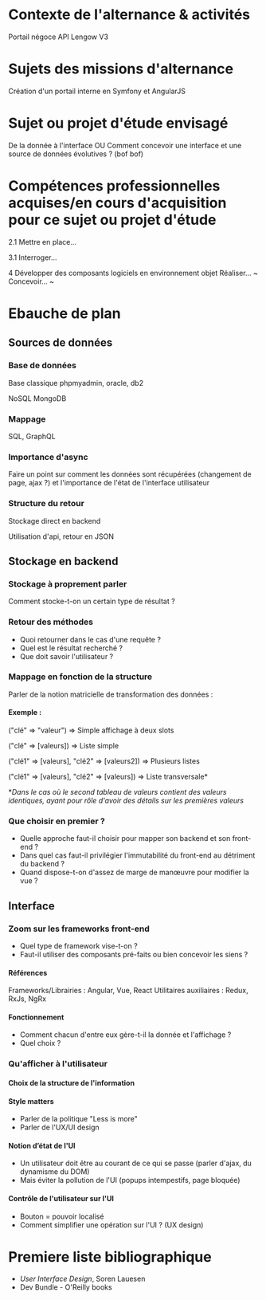 # Contexte de l'alternance & activités
Portail négoce
API Lengow V3

# Sujets des missions d'alternance
Création d'un portail interne en Symfony et AngularJS

# Sujet ou projet d'étude envisagé
De la donnée à l'interface
OU
Comment concevoir une interface et une source de données évolutives ? (bof bof)

# Compétences professionnelles acquises/en cours d'acquisition pour ce sujet ou projet d'étude
2.1
Mettre en place...

3.1
Interroger...

4
Développer des composants logiciels en environnement objet
Réaliser... ~
Concevoir... ~


# Ebauche de plan

## Sources de données

### Base de données
Base classique phpmyadmin, oracle, db2

NoSQL MongoDB

### Mappage
SQL, GraphQL

### Importance d'async
Faire un point sur comment les données sont récupérées (changement de page, ajax ?) et l'importance de l'état de l'interface utilisateur

### Structure du retour
Stockage direct en backend

Utilisation d'api, retour en JSON
## Stockage en backend
### Stockage à proprement parler
Comment stocke-t-on un certain type de résultat ?
### Retour des méthodes
- Quoi retourner dans le cas d'une requête ? 
- Quel est le résultat recherché ? 
- Que doit savoir l'utilisateur ?
### Mappage en fonction de la structure
Parler de la notion matricielle de transformation des données :

#### Exemple :
("clé" => "valeur") => Simple affichage à deux slots

("clé" => [valeurs]) => Liste simple

("clé1" => [valeurs], "clé2" => [valeurs2]) => Plusieurs listes

("clé1" => [valeurs], "clé2" => [valeurs]) => Liste transversale*

**Dans le cas où le second tableau de valeurs contient des valeurs identiques, ayant pour rôle d'avoir des détails sur les premières valeurs*

### Que choisir en premier ?
- Quelle approche faut-il choisir pour mapper son backend et son front-end ?
- Dans quel cas faut-il privilégier l'immutabilité du front-end au détriment du backend ? 
- Quand dispose-t-on d'assez de marge de manœuvre pour modifier la vue ?

## Interface

### Zoom sur les frameworks front-end
- Quel type de framework vise-t-on ?
- Faut-il utiliser des composants pré-faits ou bien concevoir les siens ?
#### Références
Frameworks/Librairies : Angular, Vue, React
Utilitaires auxiliaires : Redux, RxJs, NgRx

#### Fonctionnement 
- Comment chacun d'entre eux gère-t-il la donnée et l'affichage ?
- Quel choix ?

### Qu'afficher à l'utilisateur
#### Choix de la structure de l'information
#### Style matters
- Parler de la politique "Less is more"
- Parler de l'UX/UI design
#### Notion d’état de l'UI
- Un utilisateur doit être au courant de ce qui se passe (parler d'ajax, du dynamisme du DOM)
- Mais éviter la pollution de l'UI (popups intempestifs, page bloquée)
#### Contrôle de l'utilisateur sur l'UI
- Bouton = pouvoir localisé
- Comment simplifier une opération sur l'UI ? (UX design)
# Premiere liste bibliographique
- *User Interface Design*, Soren Lauesen
- Dev Bundle - O'Reilly books